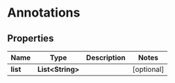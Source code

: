 
# Annotations

## Properties
Name | Type | Description | Notes
------------ | ------------- | ------------- | -------------
**list** | **List&lt;String&gt;** |  |  [optional]



